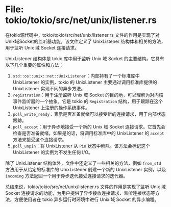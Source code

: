 # File: tokio/tokio/src/net/unix/listener.rs

在tokio源代码中，tokio/tokio/src/net/unix/listener.rs 文件的作用是实现了对Unix域Socket的监听器功能。该文件定义了 UnixListener 结构体和相关的方法，用于监听 Unix 域 Socket 连接请求。

UnixListener 结构体是 tokio 库中用于监听 Unix 域 Socket 的主要结构。它具有以下几个重要的属性和方法：

1. `std::os::unix::net::UnixListener`：内部持有了一个标准库中 UnixListener 的实例，tokio 的 UnixListener 主要通过调用标准库提供的 UnixListener 实现不同的异步方法。
2. `registration`：用于注册监听 Unix 域 Socket 的目的地，可以理解为对内核事件监听器的一个抽象。它是 tokio 的 `Registration` 结构，用于跟踪在这个 UnixListener 上注册的操作系统事件。
3. `poll_write_ready`：表示是否准备就绪可以接受新的连接请求，用于内部状态跟踪。
4. `poll_accept`：用于异步地接受一个新的 Unix 域 Socket 连接请求。它首先会检查是否准备就绪，如果是的话，将调用标准库中的 UnixListener 的 `accept` 方法来接受这个连接请求。
5. `poll_unpin`：将 UnixListener 从 `Pin` 状态中解除。该方法会标记这个 UnixListener 的实例为不发生任何 I/O。

除了 UnixListener 结构体外，文件中还定义了一些相关的方法，例如 `from_std` 方法用于从给定的标准库的 UnixListener 创建一个新的 UnixListener 实例，以及 `incoming` 方法返回一个用于异步迭代接受连接请求的迭代器。

总结来说，tokio/tokio/src/net/unix/listener.rs 文件的作用是实现了监听 Unix 域 Socket 连接请求的功能，为用户提供了异步接收连接请求、监听连接状态等方法，方便使用者在 tokio 异步运行时环境中进行 Unix 域 Socket 的异步编程。

